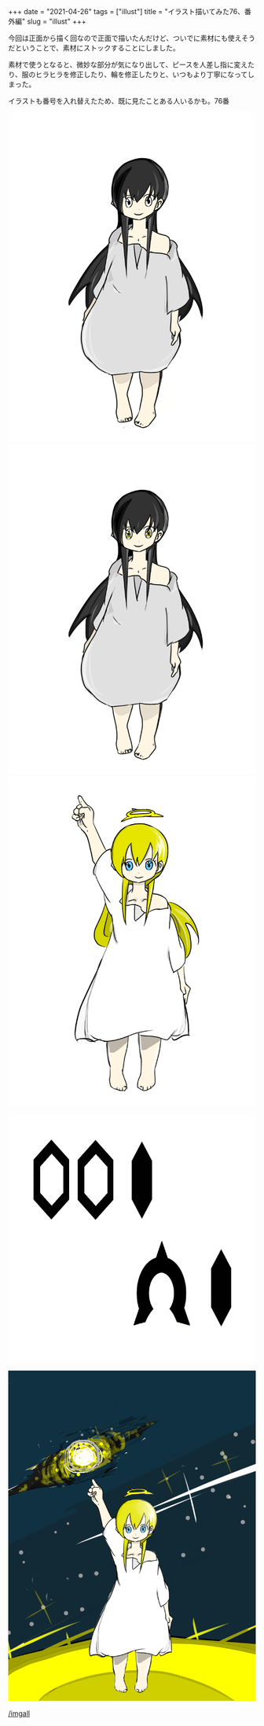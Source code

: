 +++
date = "2021-04-26"
tags = ["illust"]
title = "イラスト描いてみた76、番外編"
slug = "illust"
+++

今回は正面から描く回なので正面で描いたんだけど、ついでに素材にも使えそうだということで、素材にストックすることにしました。

素材で使うとなると、微妙な部分が気になり出して、ピースを人差し指に変えたり、服のヒラヒラを修正したり、輪を修正したりと、いつもより丁寧になってしまった。

イラストも番号を入れ替えたため、既に見たことある人いるかも。76番

![](/img/game/c_yui_01.png)
![](/img/game/c_yui_01a.png)
![](/img/game/c_yui_01z.png)

![](/img/font_001ai.png)

![](/img/yui_76.png)

[/imgall](/imgall)


